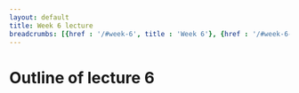 ```yaml
---
layout: default
title: Week 6 lecture
breadcrumbs: [{href : '/#week-6', title : 'Week 6'}, {href : '/#week-6-day-1', title : 'Day 1'}]
---
```


Outline of lecture 6
====================
